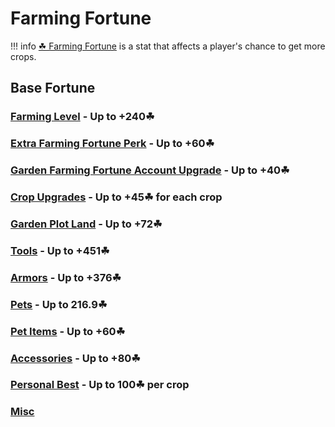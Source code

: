 # Farming Fortune

!!! info
    [☘ Farming Fortune](https://hypixel-skyblock.fandom.com/wiki/Farming_Fortune) is a stat that affects a player's chance to get more crops.




## Base Fortune

### [Farming Level](skills.md) - Up to +240☘

### [Extra Farming Fortune Perk](extra_farming_fortune_perk.md) - Up to +60☘

### [Garden Farming Fortune Account Upgrade](garden_fortune_account_upgrade.md) - Up to +40☘

### [Crop Upgrades](crop_upgrade.md) - Up to +45☘ for each crop

### [Garden Plot Land](garden_plot.md) - Up to +72☘

### [Tools](tools.md) - Up to +451☘

### [Armors](armors.md) - Up to +376☘

### [Pets](pets.md) - Up to 216.9☘

### [Pet Items](pet_item.md) - Up to +60☘

### [Accessories](accessories.md) - Up to +80☘

### [Personal Best](personal_best.md) - Up to 100☘ per crop

### [Misc](misc.md)